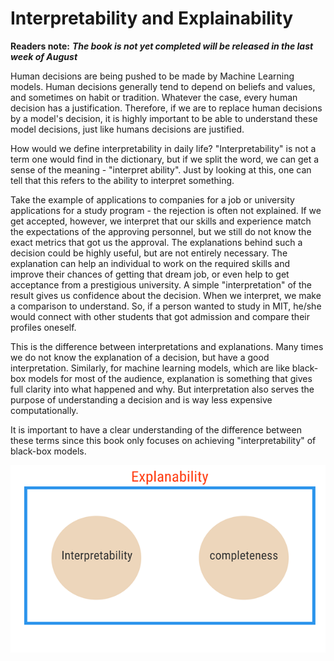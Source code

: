# Interpretability and Explainability

**Readers note:** _**The book is not yet completed will be released in the last week of August**_

Human decisions are being pushed to be made by Machine Learning models. Human decisions generally tend to depend on beliefs and values, and sometimes on habit or tradition. Whatever the case, every human decision has a justification. Therefore, if we are to replace human decisions by a model's decision, it is highly important to be able to understand these model decisions, just like humans decisions are justified.

How would we define interpretability in daily life? "Interpretability" is not a term one would find in the dictionary, but if we split the word, we can get a sense of the meaning - "interpret ability". Just by looking at this, one can tell that this refers to the ability to interpret something. 

Take the example of applications to companies for a job or university applications for a study program - the rejection is often not explained. If we get accepted, however, we interpret that our skills and experience match the expectations of the approving personnel, but we still do not know the exact metrics that got us the approval. The explanations behind such a decision could be highly useful, but are not entirely necessary. The explanation can help an individual to work on the required skills and improve their chances of getting that dream job, or even help to get acceptance from a prestigious university. A simple "interpretation" of the result gives us confidence about the decision. When we interpret, we make a comparison to understand. So, if a person wanted to study in MIT, he/she would connect with other students that got admission and compare their profiles oneself. 

This is the difference between interpretations and explanations. Many times we do not know the explanation of a decision, but have a good interpretation. Similarly, for machine learning models, which are like black-box models for most of the audience, explanation is something that gives full clarity into what happened and why. But interpretation also serves the purpose of understanding a decision and is way less expensive computationally. 

It is important to have a clear understanding of the difference between these terms since this book only focuses on achieving "interpretability" of black-box models.

![](../.gitbook/assets/image%20%281%29.png)

